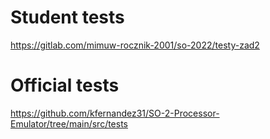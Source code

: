 # Student tests
https://gitlab.com/mimuw-rocznik-2001/so-2022/testy-zad2

# Official tests
https://github.com/kfernandez31/SO-2-Processor-Emulator/tree/main/src/tests
